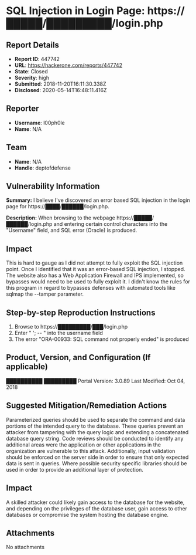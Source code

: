 # SQL Injection in Login Page: https://█████/█████████/login.php

## Report Details
- **Report ID**: 447742
- **URL**: https://hackerone.com/reports/447742
- **State**: Closed
- **Severity**: high
- **Submitted**: 2018-11-20T16:11:30.338Z
- **Disclosed**: 2020-05-14T16:48:11.416Z

## Reporter
- **Username**: l00ph0le
- **Name**: N/A

## Team
- **Name**: N/A
- **Handle**: deptofdefense

## Vulnerability Information
**Summary:**
I believe I've discovered an error based SQL injection in the login page for https://████/██████/login.php.

**Description:**
When browsing to the webpage https://█████/██████/login.php and entering certain control characters into the "Username" field, and SQL error (Oracle) is produced.

## Impact
This is hard to gauge as I did not attempt to fully exploit the SQL injection point. Once I identified that it was an error-based SQL injection, I stopped. The website also has a Web Application Firewall and IPS implemented, so bypasses would need to be used to fully exploit it. I didn't know the rules for this program in regard to bypasses defenses with automated tools like sqlmap the --tamper parameter. 

## Step-by-step Reproduction Instructions

1. Browse to https://█████████/███/login.php
2. Enter " '; --  " into the username field
3. The error "ORA-00933: SQL command not properly ended" is produced

## Product, Version, and Configuration (If applicable)
██████████ █████████ Portal
Version: 3.0.89
Last Modified: Oct 04, 2018 

## Suggested Mitigation/Remediation Actions
Parameterized queries should be used to separate the command and data portions of the intended query to the database. These queries prevent an attacker from tampering with the query logic and extending a concatenated database query string. Code reviews should be conducted to identify any additional areas were the application or other applications in the organization are vulnerable to this attack.
Additionally, input validation should be enforced on the server side in order to ensure that only expected data is sent in queries. Where possible security specific libraries should be used in order to provide an additional layer of protection.

## Impact

A skilled attacker could likely gain access to the database for the website, and depending on the privileges of the database user, gain access to other databases or compromise the system hosting the database engine.

## Attachments
No attachments
